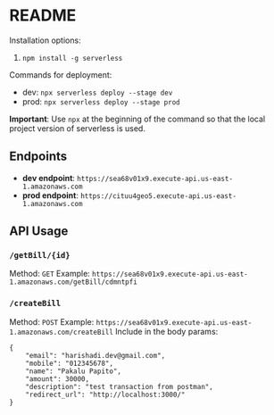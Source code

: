 # README

Installation options: 
1. `npm install -g serverless`

Commands for deployment:
- dev: `npx serverless deploy --stage dev`
- prod: `npx serverless deploy --stage prod`

**Important**: 
Use `npx` at the beginning of the command so that the local project version of serverless is used.

## Endpoints
- **dev endpoint**: `https://sea68v01x9.execute-api.us-east-1.amazonaws.com`
- **prod endpoint**: `https://cituu4geo5.execute-api.us-east-1.amazonaws.com`

## API Usage

### `/getBill/{id}`
Method: `GET`
Example: `https://sea68v01x9.execute-api.us-east-1.amazonaws.com/getBill/cdmntpfi`

### `/createBill`
Method: `POST`
Example: `https://sea68v01x9.execute-api.us-east-1.amazonaws.com/createBill`
Include in the body params:
```
{
	"email": "harishadi.dev@gmail.com",
	"mobile": "012345678",
	"name": "Pakalu Papito",
	"amount": 30000,
	"description": "test transaction from postman",
	"redirect_url": "http://localhost:3000/"
}
```

